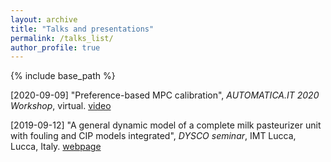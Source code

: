 ```yaml
---
layout: archive
title: "Talks and presentations"
permalink: /talks_list/
author_profile: true
---
```


{% include base_path %}


[2020-09-09] "Preference-based MPC calibration", *AUTOMATICA.IT 2020 Workshop*, virtual. [video](https://www.youtube.com/watch?v=J79HyVckgGI&list=PLV8CpiXfiXsBe13_vgyfFWCYQo20U313C&index=2&t=1210s)

[2019-09-12] "A general dynamic model of a complete milk pasteurizer unit with fouling and CIP models integrated", *DYSCO seminar*, IMT Lucca, Lucca, Italy. [webpage](https://www.imtlucca.it/en/eventonew/general-dynamic-model-of-complete-milk-pasteurizer-unit-with-fouling-and-cip-models)